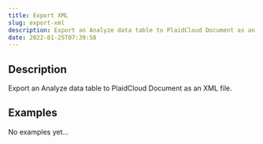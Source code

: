```yaml
---
title: Export XML
slug: export-xml
description: Export an Analyze data table to PlaidCloud Document as an XML file
date: 2022-01-25T07:39:58
---
```



## Description


Export an Analyze data table to PlaidCloud Document as an XML file.


## Examples

No examples yet...
